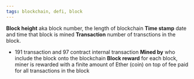 ```yaml
---
tags: blockchain, defi, block
---
```


**Block height** aka block number, the length of blockchain **Time stamp** date
and time that block is mined **Transaction** number of transctions in the block.

- 191 transaction and 97 contract internal transaction **Mined by** who include
  the block onto the blockchain **Block reward** for each block, miner is
  rewarded with a finite amount of Ether (coin) on top of fee paid for all
  transactions in the block
